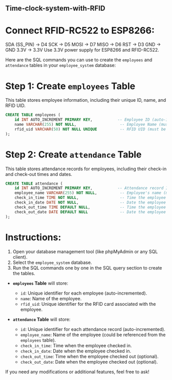 ## Time-clock-system-with-RFID
# Connect RFID-RC522 to ESP8266:
SDA (SS_PIN) -> D4
SCK -> D5
MOSI -> D7
MISO -> D6
RST -> D3
GND -> GND
3.3V -> 3.3V
Use 3.3V power supply for ESP8266 and RFID-RC522.

Here are the SQL commands you can use to create the `employees` and `attendance` tables in your `employee_system` database:

# Step 1: Create `employees` Table
This table stores employee information, including their unique ID, name, and RFID UID.

```sql
CREATE TABLE employees (
    id INT AUTO_INCREMENT PRIMARY KEY,           -- Employee ID (auto-incremented)
    name VARCHAR(255) NOT NULL,                   -- Employee Name (must not be NULL)
    rfid_uid VARCHAR(50) NOT NULL UNIQUE          -- RFID UID (must be unique and not NULL)
);
```

# Step 2: Create `attendance` Table
This table stores attendance records for employees, including their check-in and check-out times and dates.

```sql
CREATE TABLE attendance (
    id INT AUTO_INCREMENT PRIMARY KEY,           -- Attendance record ID (auto-incremented)
    employee_name VARCHAR(255) NOT NULL,          -- Employee's name (must not be NULL)
    check_in_time TIME NOT NULL,                  -- Time the employee checked in (must not be NULL)
    check_in_date DATE NOT NULL,                  -- Date the employee checked in (must not be NULL)
    check_out_time TIME DEFAULT NULL,             -- Time the employee checked out (optional, defaults to NULL)
    check_out_date DATE DEFAULT NULL              -- Date the employee checked out (optional, defaults to NULL)
);
```

# Instructions:
1. Open your database management tool (like phpMyAdmin or any SQL client).
2. Select the `employee_system` database.
3. Run the SQL commands one by one in the SQL query section to create the tables.

- **`employees` Table** will store:
    - `id`: Unique identifier for each employee (auto-incremented).
    - `name`: Name of the employee.
    - `rfid_uid`: Unique identifier for the RFID card associated with the employee.

- **`attendance` Table** will store:
    - `id`: Unique identifier for each attendance record (auto-incremented).
    - `employee_name`: Name of the employee (could be referenced from the `employees` table).
    - `check_in_time`: Time when the employee checked in.
    - `check_in_date`: Date when the employee checked in.
    - `check_out_time`: Time when the employee checked out (optional).
    - `check_out_date`: Date when the employee checked out (optional).

If you need any modifications or additional features, feel free to ask!
